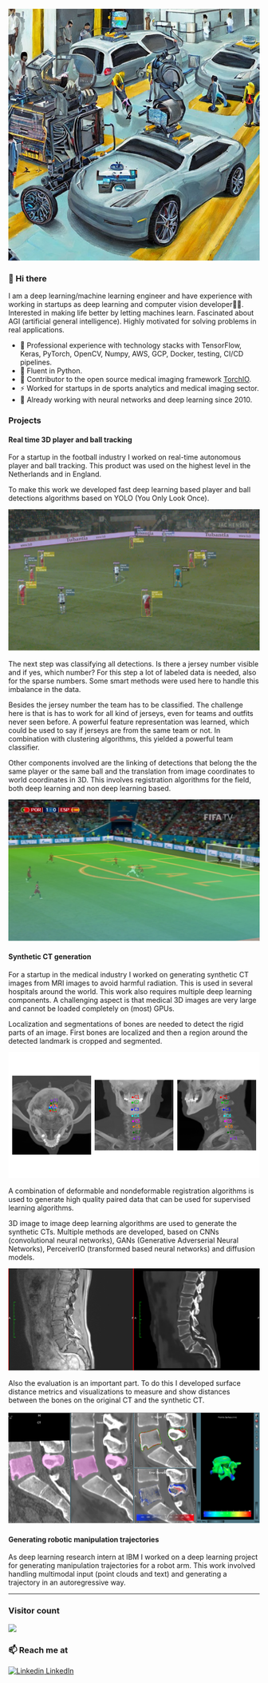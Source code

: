 ![github](https://raw.githubusercontent.com/dmus/about-me/main/cars.jpeg)
### 👋 Hi there 
I am a deep learning/machine learning engineer and have experience with working in startups as deep learning and computer vision developer👨‍💻. Interested in making life better by letting machines learn. Fascinated about AGI (artificial general intelligence). Highly motivated for solving problems in real applications.


- 🔭 Professional experience with technology stacks with TensorFlow, Keras, PyTorch, OpenCV, Numpy, AWS, GCP, Docker, testing, CI/CD pipelines.
- 🔭 Fluent in Python.
- 🍔 Contributor to the open source medical imaging framework [TorchIO](https://torchio.readthedocs.io/#).
- ⚡ Worked for startups in de sports analytics and medical imaging sector.
- 💬 Already working with neural networks and deep learning since 2010. 

### Projects

#### Real time 3D player and ball tracking
For a startup in the football industry I worked on real-time autonomous player and ball tracking. This product was used on the highest level in the Netherlands and in England. 

To make this work we developed fast deep learning based player and ball detections algorithms based on YOLO (You Only Look Once). 

![github](https://raw.githubusercontent.com/dmus/about-me/main/football.png)

The next step was classifying all detections. Is there a jersey number visible and if yes, which number? For this step a lot of labeled data is needed, also for the sparse numbers. Some smart methods were used here to handle this imbalance in the data. 

Besides the jersey number the team has to be classified. The challenge here is that is has to work for all kind of jerseys, even for teams and outfits never seen before. A powerful feature representation was learned, which could be used to say if jerseys are from the same team or not. In combination with clustering algorithms, this yielded a powerful team classifier.

Other components involved are the linking of detections that belong the the same player or the same ball and the translation from image coordinates to world coordinates in 3D. This involves registration algorithms for the field, both deep learning and non deep learning based.

![github](https://raw.githubusercontent.com/dmus/about-me/main/teaser.png)

#### Synthetic CT generation
For a startup in the medical industry I worked on generating synthetic CT images from MRI images to avoid harmful radiation. This is used in several hospitals around the world. This work also requires multiple deep learning components. A challenging aspect is that medical 3D images are very large and cannot be loaded completely on (most) GPUs.

Localization and segmentations of bones are needed to detect the rigid parts of an image. First bones are localized and then a region around the detected landmark is cropped and segmented.

![github](https://raw.githubusercontent.com/dmus/about-me/main/landmarks.png)

A combination of deformable and nondeformable registration algorithms is used to generate high quality paired data that can be used for supervised learning algorithms.

3D image to image deep learning algorithms are used to generate the synthetic CTs. Multiple methods are developed, based on CNNs (convolutional neural networks), GANs (Generative Adverserial Neural Networks), PerceiverIO (transformed based neural networks) and diffusion models.

![github](https://raw.githubusercontent.com/dmus/about-me/main/synct.png)

Also the evaluation is an important part. To do this I developed surface distance metrics and visualizations to measure and show distances between the bones on the original CT and the synthetic CT.

![github](https://raw.githubusercontent.com/dmus/about-me/main/eval.png)

#### Generating robotic manipulation trajectories
As deep learning research intern at IBM I worked on a deep learning project for generating manipulation trajectories for a robot arm. This work involved handling multimodal input (point clouds and text) and generating a trajectory in an autoregressive way.

<hr />

### Visitor count
<img src="https://profile-counter.glitch.me/dmus/count.svg" />

### 📫 Reach me at 
[![Linkedin](https://i.stack.imgur.com/gVE0j.png) LinkedIn](https://www.linkedin.com/in/derkmus/)
